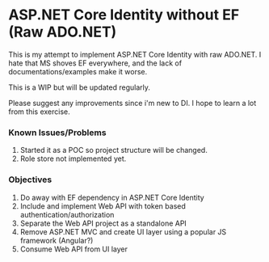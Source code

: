 # ASP.NET Core Identity without EF (Raw ADO.NET)
This is my attempt to implement ASP.NET Core Identity with raw ADO.NET. I hate that MS shoves EF everywhere, and the lack of documentations/examples make it worse.

This is a WIP but will be updated regularly.

Please suggest any improvements since i'm new to DI. I hope to learn a lot from this exercise.

### Known Issues/Problems
1. Started it as a POC so project structure will be changed.
2. Role store not implemented yet.

### Objectives
1. Do away with EF dependency in ASP.NET Core Identity
2. Include and implement Web API with token based authentication/authorization
3. Separate the Web API project as a standalone API
4. Remove ASP.NET MVC and create UI layer using a popular JS framework (Angular?) 
5. Consume Web API from UI layer
